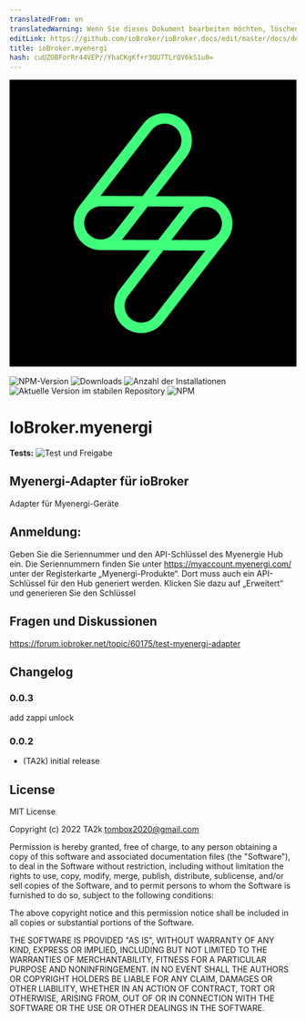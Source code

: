 ```yaml
---
translatedFrom: en
translatedWarning: Wenn Sie dieses Dokument bearbeiten möchten, löschen Sie bitte das Feld "translationsFrom". Andernfalls wird dieses Dokument automatisch erneut übersetzt
editLink: https://github.com/ioBroker/ioBroker.docs/edit/master/docs/de/adapterref/iobroker.myenergi/README.md
title: ioBroker.myenergi
hash: cuUZOBForRr44VEP//YhaCKgKf+r3OU7TLrQV6kS1u0=
---
```

![Logo](../../../en/adapterref/iobroker.myenergi/admin/myenergi.png)

![NPM-Version](https://img.shields.io/npm/v/iobroker.myenergi.svg)
![Downloads](https://img.shields.io/npm/dm/iobroker.myenergi.svg)
![Anzahl der Installationen](https://iobroker.live/badges/myenergi-installed.svg)
![Aktuelle Version im stabilen Repository](https://iobroker.live/badges/myenergi-stable.svg)
![NPM](https://nodei.co/npm/iobroker.myenergi.png?downloads=true)

# IoBroker.myenergi
**Tests:** ![Test und Freigabe](https://github.com/iobroker-community-adapters/ioBroker.myenergi/workflows/Test%20and%20Release/badge.svg)

## Myenergi-Adapter für ioBroker
Adapter für Myenergi-Geräte

## Anmeldung:
Geben Sie die Seriennummer und den API-Schlüssel des Myenergie Hub ein. Die Seriennummern finden Sie unter https://myaccount.myenergi.com/ unter der Registerkarte „Myenergi-Produkte“.
Dort muss auch ein API-Schlüssel für den Hub generiert werden.
Klicken Sie dazu auf „Erweitert“ und generieren Sie den Schlüssel

## Fragen und Diskussionen
<https://forum.iobroker.net/topic/60175/test-myenergi-adapter>

## Changelog

### 0.0.3

add zappi unlock

### 0.0.2

- (TA2k) initial release

## License

MIT License

Copyright (c) 2022 TA2k <tombox2020@gmail.com>

Permission is hereby granted, free of charge, to any person obtaining a copy
of this software and associated documentation files (the "Software"), to deal
in the Software without restriction, including without limitation the rights
to use, copy, modify, merge, publish, distribute, sublicense, and/or sell
copies of the Software, and to permit persons to whom the Software is
furnished to do so, subject to the following conditions:

The above copyright notice and this permission notice shall be included in all
copies or substantial portions of the Software.

THE SOFTWARE IS PROVIDED "AS IS", WITHOUT WARRANTY OF ANY KIND, EXPRESS OR
IMPLIED, INCLUDING BUT NOT LIMITED TO THE WARRANTIES OF MERCHANTABILITY,
FITNESS FOR A PARTICULAR PURPOSE AND NONINFRINGEMENT. IN NO EVENT SHALL THE
AUTHORS OR COPYRIGHT HOLDERS BE LIABLE FOR ANY CLAIM, DAMAGES OR OTHER
LIABILITY, WHETHER IN AN ACTION OF CONTRACT, TORT OR OTHERWISE, ARISING FROM,
OUT OF OR IN CONNECTION WITH THE SOFTWARE OR THE USE OR OTHER DEALINGS IN THE
SOFTWARE.